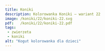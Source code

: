 ```yaml
---
title: Koniki
description: Kolorowanka Koniki – wariant 22
image: /koniki/22/koniki-22.svg
pdf:   /koniki/22/koniki-22.pdf
tags:
 - zwierzeta
 - koniki
alt: "Kogut kolorowanka dla dzieci"
---
```

